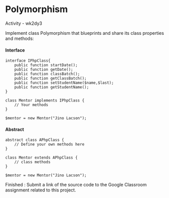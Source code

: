 # Polymorphism

Activity - wk2dy3

Implement class Polymorphism that blueprints and share its class properties and methods:

#### Interface

    interface IPhpClass{
        public function startDate();
        public function getDate();
        public function classBatch();
        public function getClassBatch();
        public function setStudentName($name,$last);
        public function getStudentName();
    }

    class Mentor implements IPhpClass {
        // Your methods
    }
    
    $mentor = new Mentor("Jino Lacson");

#### Abstract

    abstract class APhpClass {
        // Define your own methods here
    }

    class Mentor extends APhpClass {
        // class methods
    }

    $mentor = new Mentor("Jino Lacson");

Finished : Submit a link of the source code to the Google Classroom assignment related to this project.
